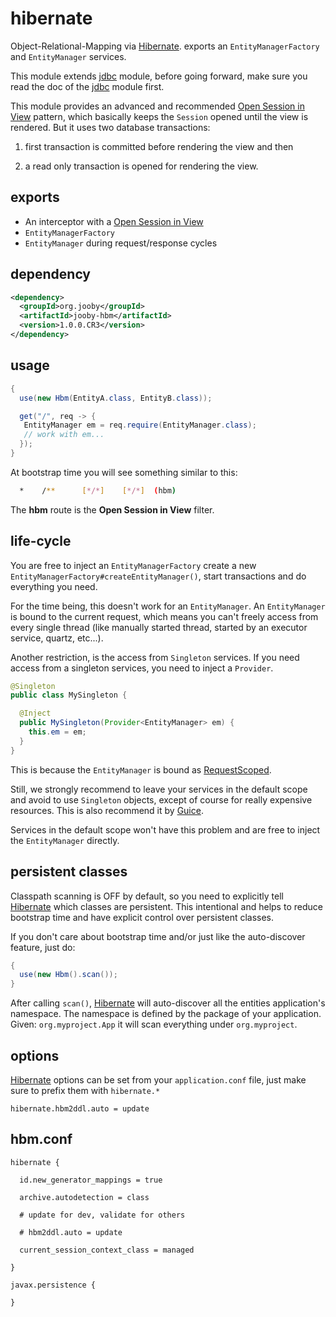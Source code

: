 # hibernate

Object-Relational-Mapping via [Hibernate](http://hibernate.org/). exports an ```EntityManagerFactory``` and ```EntityManager``` services.

This module extends [jdbc](/doc/jdbc) module, before going forward, make sure you read the doc of the [jdbc](/doc/jdbc) module first.

This module provides an advanced and recommended [Open Session in View](https://developer.jboss.org/wiki/OpenSessionInView#jive_content_id_Can_I_use_two_transactions_in_one_Session)
pattern, which basically keeps the ```Session``` opened until the view is rendered. But it uses two database transactions:

1) first transaction is committed before rendering the view and then

2) a read only transaction is opened for rendering the view.


## exports

* An interceptor with a [Open Session in View](https://developer.jboss.org/wiki/OpenSessionInView#jive_content_id_Can_I_use_two_transactions_in_one_Session)
* ```EntityManagerFactory```
* ```EntityManager``` during request/response cycles

## dependency

```xml
<dependency>
  <groupId>org.jooby</groupId>
  <artifactId>jooby-hbm</artifactId>
  <version>1.0.0.CR3</version>
</dependency>
```

## usage

```java
{
  use(new Hbm(EntityA.class, EntityB.class));

  get("/", req -> {
   EntityManager em = req.require(EntityManager.class);
   // work with em...
  });
}
```

At bootstrap time you will see something similar to this:

```bash
  *    /**      [*/*]    [*/*]  (hbm)
```

The **hbm** route is the **Open Session in View** filter.

## life-cycle

You are free to inject an ```EntityManagerFactory``` create a new
```EntityManagerFactory#createEntityManager()```, start transactions and do everything you
need.

For the time being, this doesn't work for an ```EntityManager```. An ```EntityManager``` is
bound to the current request, which means you can't freely access from every single thread (like
manually started thread, started by an executor service, quartz, etc...).

Another restriction, is the access from ```Singleton``` services. If you need access from a
singleton services, you need to inject a ```Provider```.

```java
@Singleton
public class MySingleton {

  @Inject
  public MySingleton(Provider<EntityManager> em) {
    this.em = em;
  }
}
```

This is because the ```EntityManager``` is bound as [RequestScoped](/apidocs/org/jooby/RequestScoped.html).


Still, we strongly recommend to leave your services in the default scope and avoid to use
```Singleton``` objects, except of course for really expensive resources. This is also
recommend it by [Guice](https://github.com/google/guice).

Services in the default scope won't have this problem and are free to inject the ```EntityManager``` directly.

## persistent classes

Classpath scanning is OFF by default, so you need to explicitly tell [Hibernate](http://hibernate.org/) which classes are
persistent. This intentional and helps to reduce bootstrap time and have explicit control over
persistent classes.

If you don't care about bootstrap time and/or just like the auto-discover feature, just do:

```java
{
  use(new Hbm().scan());
}
```

After calling ```scan()```, [Hibernate](http://hibernate.org) will auto-discover all the entities application's
namespace. The namespace is defined by the package of your application. Given:
```org.myproject.App``` it will scan everything under ```org.myproject```.

## options

[Hibernate](http://hibernate.org/) options can be set from your ```application.conf``` file, just make sure to prefix them with ```hibernate.*```

```properties
hibernate.hbm2ddl.auto = update
```


## hbm.conf

```properties
hibernate {

  id.new_generator_mappings = true

  archive.autodetection = class

  # update for dev, validate for others

  # hbm2ddl.auto = update

  current_session_context_class = managed

}

javax.persistence {

}
```
